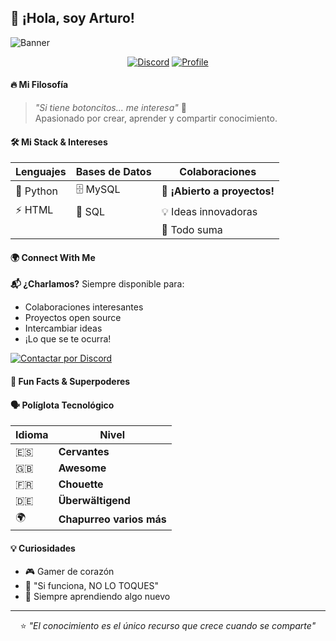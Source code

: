 ## 🚀 ¡Hola, soy Arturo! 

![Banner](https://github.com/user-attachments/assets/9986cd92-fc1e-4d48-adb9-48966df7d1f0)

<div align="center">

[![Discord](https://img.shields.io/badge/-💬_Hablemos-5865F2?style=for-the-badge&logo=discord&logoColor=white)](https://discordapp.com/users/1192191044549361889)
[![Profile](https://img.shields.io/badge/-👨‍💻_Portfolio-2EA043?style=for-the-badge&logo=github&logoColor=white)](https://github.com/Art-Phy)

</div>

#### 🔥 Mi Filosofía

> *"Si tiene botoncitos... me interesa"* 🔘  
> Apasionado por crear, aprender y compartir conocimiento.

#### 🛠️ Mi Stack & Intereses

| **Lenguajes** | **Bases de Datos** | **Colaboraciones** |
|---------------|-------------------|-------------------|
| 🐍 Python | 🗄️ MySQL | 🤝 **¡Abierto a proyectos!** |
| ⚡ HTML | 🐬 SQL | 💡 Ideas innovadoras |
|  |  | 🌟 Todo suma |

#### 🌍 Connect With Me

**📬 ¿Charlamos?** Siempre disponible para:
- Colaboraciones interesantes
- Proyectos open source
- Intercambiar ideas
- ¡Lo que se te ocurra!

[![Contactar por Discord](https://img.shields.io/badge/📩_Escríbeme_por_Discord-5865F2?style=flat-square&logo=discord&logoColor=white)](https://discordapp.com/users/1192191044549361889)

#### 🎯 Fun Facts & Superpoderes

#### 🗣️ Políglota Tecnológico
| Idioma | Nivel |
|--------|-------|
| 🇪🇸 | **Cervantes** |
| 🇬🇧 | **Awesome** |
| 🇫🇷 | **Chouette** |
| 🇩🇪 | **Überwältigend** |
| 🌍 | **Chapurreo varios más** |

#### 💡 Curiosidades
- 🎮 Gamer de corazón
- 🔧 "Si funciona, NO LO TOQUES"
- 🚀 Siempre aprendiendo algo nuevo

---

<div align="center">

⭐ *"El conocimiento es el único recurso que crece cuando se comparte"*

</div>
